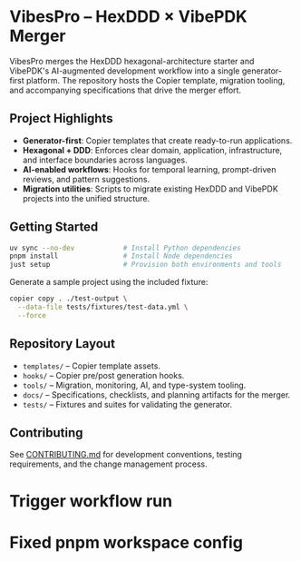 # VibesPro – HexDDD × VibePDK Merger

VibesPro merges the HexDDD hexagonal-architecture starter and VibePDK's
AI-augmented development workflow into a single generator-first platform. The
repository hosts the Copier template, migration tooling, and accompanying
specifications that drive the merger effort.

## Project Highlights

- **Generator-first**: Copier templates that create ready-to-run applications.
- **Hexagonal + DDD**: Enforces clear domain, application, infrastructure, and
  interface boundaries across languages.
- **AI-enabled workflows**: Hooks for temporal learning, prompt-driven reviews,
  and pattern suggestions.
- **Migration utilities**: Scripts to migrate existing HexDDD and VibePDK
  projects into the unified structure.

## Getting Started

```bash
uv sync --no-dev            # Install Python dependencies
pnpm install                # Install Node dependencies
just setup                  # Provision both environments and tools
```

Generate a sample project using the included fixture:

```bash
copier copy . ./test-output \
  --data-file tests/fixtures/test-data.yml \
  --force
```

## Repository Layout

- `templates/` – Copier template assets.
- `hooks/` – Copier pre/post generation hooks.
- `tools/` – Migration, monitoring, AI, and type-system tooling.
- `docs/` – Specifications, checklists, and planning artifacts for the merger.
- `tests/` – Fixtures and suites for validating the generator.

## Contributing

See [CONTRIBUTING.md](CONTRIBUTING.md) for development conventions, testing
requirements, and the change management process.
# Trigger workflow run
# Fixed pnpm workspace config
